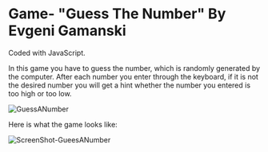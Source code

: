 # Game- "Guess The Number" By Evgeni Gamanski
Coded with JavaScript.

In this game you have to guess the number, which is randomly generated by the computer. After each number you enter through the keyboard, if it is not the desired number you will get a hint whether the number you entered is too high or too low.

![GuessANumber](https://user-images.githubusercontent.com/114442045/197328867-bba95bf5-ab19-48ed-bc53-02679463444e.jpg)

Here is what the game looks like:

![ScreenShot-GueesANumber](https://user-images.githubusercontent.com/114442045/197329370-df0489aa-3192-486b-bd1d-ab22e83bb289.jpg)


